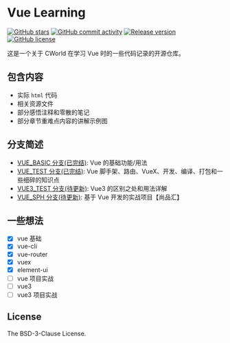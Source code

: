 # Vue Learning

[![GitHub stars](https://img.shields.io/github/stars/cworld1/vue-learning?style=flat-square)](https://github.com/cworld1/vue-learning/)
[![GitHub commit activity](https://img.shields.io/github/commit-activity/y/cworld1/vue-learning?label=commits&style=flat-square)](https://github.com/cworld1/vue-learning/commits/)
[![Release version](https://img.shields.io/github/v/release/cworld1/vue-learning?style=flat-square)](https://github.com/cworld1/vue-learning/releases/latest)
[![GitHub license](https://img.shields.io/github/license/cworld1/vue-learning?style=flat-square)](https://github.com/cworld1/vue-learning/)

这是一个关于 CWorld 在学习 Vue 时的一些代码记录的开源仓库。

## 包含内容

- 实际 `html` 代码
- 相关资源文件
- 部分感悟注释和零散的笔记
- 部分章节重难点内容的讲解示例图

## 分支简述

- [VUE_BASIC 分支(已完结)](https://github.com/cworld1/vue-learning/tree/VUE_BASIC): Vue 的基础功能/用法
- [VUE_TEST 分支(已完结)](https://github.com/cworld1/vue-learning/tree/VUE_TEST): Vue 脚手架、路由、VueX、开发、编译、打包和一些细碎的知识点
- [VUE3_TEST 分支(待更新)](https://github.com/cworld1/vue-learning/tree/VUE3_TEST): Vue3 的区别之处和用法详解
- [VUE_SPH 分支(待更新)](https://github.com/cworld1/vue-learning/tree/VUE_SPH): 基于 Vue 开发的实战项目【尚品汇】

## 一些想法

- [x] vue 基础
- [x] vue-cli
- [x] vue-router
- [x] vuex
- [x] element-ui
- [ ] vue 项目实战
- [ ] vue3
- [ ] vue3 项目实战

## License

The BSD-3-Clause License.